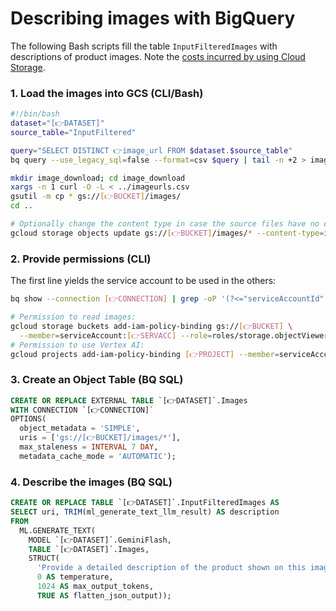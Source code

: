 <!--
Copyright 2024 Google LLC

Licensed under the Apache License, Version 2.0 (the "License");
you may not use this file except in compliance with the License.
You may obtain a copy of the License at

      http://www.apache.org/licenses/LICENSE-2.0

Unless required by applicable law or agreed to in writing, software
distributed under the License is distributed on an "AS IS" BASIS,
WITHOUT WARRANTIES OR CONDITIONS OF ANY KIND, either express or implied.
See the License for the specific language governing permissions and
limitations under the License.
-->

# Describing images with BigQuery

The following Bash scripts fill the table `InputFilteredImages` with descriptions of product images. Note the [costs incurred by using Cloud Storage](https://cloud.google.com/storage/pricing/).

### 1. Load the images into GCS (CLI/Bash)

```bash
#!/bin/bash
dataset="[👉DATASET]"
source_table="InputFiltered"

query="SELECT DISTINCT 👉image_url FROM $dataset.$source_table"
bq query --use_legacy_sql=false --format=csv $query | tail -n +2 > imageurls.csv

mkdir image_download; cd image_download
xargs -n 1 curl -O -L < ../imageurls.csv
gsutil -m cp * gs://[👉BUCKET]/images/
cd ..

# Optionally change the content type in case the source files have no extension:
gcloud storage objects update gs://[👉BUCKET]/images/* --content-type=image/👉jpeg
```

### 2. Provide permissions (CLI)

The first line yields the service account to be used in the others:
```bash
bq show --connection [👉CONNECTION] | grep -oP '(?<="serviceAccountId": ")[^"]+'

# Permission to read images:
gcloud storage buckets add-iam-policy-binding gs://[👉BUCKET] \
  --member=serviceAccount:[👉SERVACC] --role=roles/storage.objectViewer
# Permission to use Vertex AI:
gcloud projects add-iam-policy-binding [👉PROJECT] --member=serviceAccount:[👉SERVACC] --role=roles/aiplatform.user
```

### 3. Create an Object Table (BQ SQL)

```sql
CREATE OR REPLACE EXTERNAL TABLE `[👉DATASET]`.Images
WITH CONNECTION `[👉CONNECTION]`
OPTIONS(
  object_metadata = 'SIMPLE',
  uris = ['gs://[👉BUCKET]/images/*'],
  max_staleness = INTERVAL 7 DAY,
  metadata_cache_mode = 'AUTOMATIC');
```

### 4. Describe the images (BQ SQL)

```sql
CREATE OR REPLACE TABLE `[👉DATASET]`.InputFilteredImages AS
SELECT uri, TRIM(ml_generate_text_llm_result) AS description
FROM
  ML.GENERATE_TEXT(
    MODEL `[👉DATASET]`.GeminiFlash,
    TABLE `[👉DATASET]`.Images,
    STRUCT(
      'Provide a detailed description of the product shown on this image, including any visible text.' AS prompt,
      0 AS temperature,
      1024 AS max_output_tokens,
      TRUE AS flatten_json_output));
```

